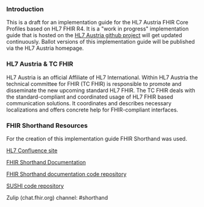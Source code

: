 ### Introduction
This is a draft for an implementation guide for the HL7 Austria FHIR Core Profiles based on HL7 FHIR R4.
It is a "work in progress" implementation guide that is hosted on the [HL7 Austria github project](https://github.com/HL7Austria) will get updated continuously.
Ballot versions of this implementation guide will be published via the HL7 Austria homepage. 

### HL7 Austria & TC FHIR
HL7 Austria is an official Affiliate of HL7 International. Within HL7 Austria the technical committee for FHIR (TC FHIR) is responsible to promote and disseminate the new upcoming standard HL7 FHIR.
The TC FHIR deals with the standard-compliant and coordinated usage of HL7 FHIR based communication solutions. 
It coordinates and describes necessary localizations and offers concrete help for FHIR-compliant interfaces.

### FHIR Shorthand Resources

For the creation of this implementation guide FHIR Shorthand was used.

[HL7 Confluence site](https://confluence.hl7.org/display/FHIRI/FHIR+Shorthand)

[FHIR Shorthand Documentation](https://build.fhir.org/ig/HL7/fhir-shorthand) 

[FHIR Shorthand documentation code repository](https://github.com/HL7/fhir-shorthand)

[SUSHI code repository](https://github.com/FHIR/sushi)

Zulip (chat.fhir.org) channel: #shorthand
